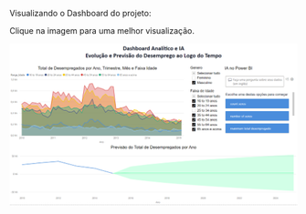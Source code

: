Visualizando o Dashboard do projeto:


Clique na imagem para uma melhor visualização.

<img src="https://raw.githubusercontent.com/Wenceslau93/Data-Science-e-BI/master/Power%20BI%202.0/Evolu%C3%A7%C3%A3o%20e%20Previsao%20do%20Desemprego%20ao%20Logo%20do%20Tempo/Evolu%C3%A7%C3%A3o%20e%20Previsao%20do%20Desemprego%20ao%20Logo%20do%20Tempo.PNG?raw=true" alt="sometext"></br></br>
